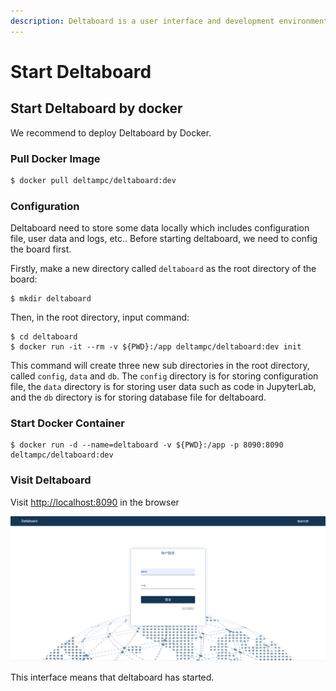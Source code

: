 ```yaml
---
description: Deltaboard is a user interface and development environment for deltanode. It can support for editing deltanode task code online.
---
```


# Start Deltaboard

## Start Deltaboard by docker

We recommend to deploy Deltaboard by Docker.

### Pull Docker Image

```bash
$ docker pull deltampc/deltaboard:dev
```

### Configuration

Deltaboard need to store some data locally which includes configuration file, user data and logs, etc.. Before starting deltaboard, we need to config the board first.

Firstly, make a new directory called `deltaboard` as the root directory of the board:

```text
$ mkdir deltaboard
```

Then, in the root directory, input command:

```text
$ cd deltaboard
$ docker run -it --rm -v ${PWD}:/app deltampc/deltaboard:dev init
```

This command will create three new sub directories in the root directory, called `config`, `data` and `db`. The `config` directory is for storing configuration file, the `data` directory is for storing user data such as code in JupyterLab, and the `db` directory is for storing database file for deltaboard.

### Start Docker Container

```text
$ docker run -d --name=deltaboard -v ${PWD}:/app -p 8090:8090 deltampc/deltaboard:dev
```

### **Visit Deltaboard**

Visit [http://localhost:8090](http://localhost:8090) in the browser

![](../.gitbook/assets/deltaboard_login.png)

This interface means that deltaboard has started.

